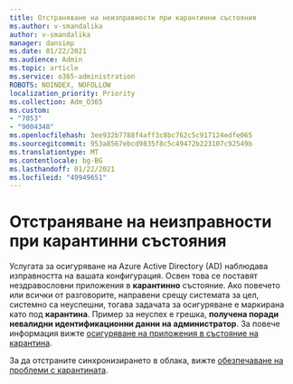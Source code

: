 ```yaml
---
title: Отстраняване на неизправности при карантинни състояния
ms.author: v-smandalika
author: v-smandalika
manager: dansimp
ms.date: 01/22/2021
ms.audience: Admin
ms.topic: article
ms.service: o365-administration
ROBOTS: NOINDEX, NOFOLLOW
localization_priority: Priority
ms.collection: Adm_O365
ms.custom:
- "7853"
- "9004348"
ms.openlocfilehash: 3ee932b7788f4aff3c8bc762c5c917124edfe065
ms.sourcegitcommit: 953a8567ebcd9835f8c5c49472b223107c92549b
ms.translationtype: MT
ms.contentlocale: bg-BG
ms.lasthandoff: 01/22/2021
ms.locfileid: "49949651"
---
```

# <a name="troubleshoot-quarantine-state"></a>Отстраняване на неизправности при карантинни състояния

Услугата за осигуряване на Azure Active Directory (AD) наблюдава изправността на вашата конфигурация. Освен това се поставят нездравословни приложения в **карантинно** състояние. Ако повечето или всички от разговорите, направени срещу системата за цел, системно са неуспешни, тогава задачата за осигуряване е маркирана като под **карантина**. Пример за неуспех е грешка, **получена поради невалидни идентификационни данни на администратор**. За повече информация вижте [осигуряване на приложения в състояние на карантина](https://docs.microsoft.com/azure/active-directory/app-provisioning/application-provisioning-quarantine-status).

За да отстраните синхронизирането в облака, вижте [обезпечаване на проблеми с карантината](https://docs.microsoft.com/azure/active-directory/cloud-sync/how-to-troubleshoot#provisioning-quarantined-problems). 

